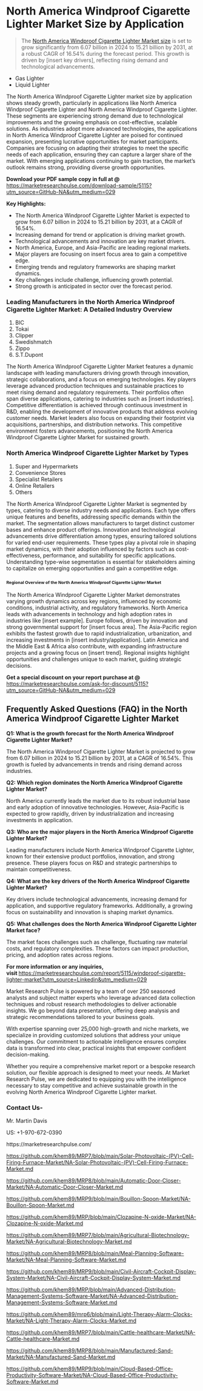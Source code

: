 <h1>North America Windproof Cigarette Lighter Market&nbsp;Size by Application</h1><blockquote><p>The <a href="https://marketresearchpulse.com/download-sample/5115?utm_source=GitHub-NA&amp;utm_medium=029">North America Windproof Cigarette Lighter Market size</a> is set to grow significantly from 6.07 billion in 2024 to 15.21 billion by 2031, at a robust CAGR of 16.54% during the forecast period. This growth is driven by [insert key drivers], reflecting rising demand and technological advancements.</p></blockquote><ul><li>Gas Lighter<li> Liquid Lighter</li></ul><p>The North America Windproof Cigarette Lighter market size by application shows steady growth, particularly in applications like North America Windproof Cigarette Lighter and North America Windproof Cigarette Lighter. These segments are experiencing strong demand due to technological improvements and the growing emphasis on cost-effective, scalable solutions. As industries adopt more advanced technologies, the applications in North America Windproof Cigarette Lighter are poised for continued expansion, presenting lucrative opportunities for market participants. Companies are focusing on adapting their strategies to meet the specific needs of each application, ensuring they can capture a larger share of the market. With emerging applications continuing to gain traction, the market’s outlook remains strong, providing diverse growth opportunities.</p><p><strong>Download your PDF sample copy in full at @ </strong><a href="https://marketresearchpulse.com/download-sample/5115?utm_source=GitHub-NA&amp;utm_medium=029">https://marketresearchpulse.com/download-sample/5115?utm_source=GitHub-NA&amp;utm_medium=029</a></p><p><strong>Key Highlights: </strong></p><ul><li>The North America Windproof Cigarette Lighter Market is expected to grow from 6.07 billion in 2024 to 15.21 billion by 2031, at a CAGR of 16.54%.</li><li>Increasing demand for trend or application is driving market growth.</li><li>Technological advancements and innovation are key market drivers.</li><li>North America, Europe, and Asia-Pacific are leading regional markets.</li><li>Major players are focusing on insert focus area to gain a competitive edge.</li><li>Emerging trends and regulatory frameworks are shaping market dynamics.</li><li>Key challenges include challenge, influencing growth potential.</li><li>Strong growth is anticipated in sector over the forecast period.</li></ul><h3>Leading Manufacturers in the North America Windproof Cigarette Lighter Market: A Detailed Industry Overview</h3><ol><li>BIC</li><li>Tokai</li><li>Clipper</li><li>Swedishmatch</li><li>Zippo</li><li>S.T.Dupont</li></ol><div class="flex max-w-full flex-col flex-grow"><div class="min-h-8 text-message flex w-full flex-col items-end gap-2 whitespace-normal break-words [.text-message+&amp;]:mt-5" dir="auto" data-message-author-role="assistant" data-message-id="fd8432e4-4910-450d-b182-61b7bfb0a01f" data-message-model-slug="gpt-4o"><div class="flex w-full flex-col gap-1 empty:hidden first:pt-[3px]"><div class="markdown prose w-full break-words dark:prose-invert light"><p>The North America Windproof Cigarette Lighter Market features a dynamic landscape with leading manufacturers driving growth through innovation, strategic collaborations, and a focus on emerging technologies. Key players leverage advanced production techniques and sustainable practices to meet rising demand and regulatory requirements. Their portfolios often span diverse applications, catering to industries such as [insert industries]. Competitive differentiation is achieved through continuous investment in R&amp;D, enabling the development of innovative products that address evolving customer needs. Market leaders also focus on expanding their footprint via acquisitions, partnerships, and distribution networks. This competitive environment fosters advancements, positioning the North America Windproof Cigarette Lighter Market for sustained growth.</p></div></div></div></div><h3>North America Windproof Cigarette Lighter Market by Types</h3><ol><li>Super and Hypermarkets<li> Convenience Stores<li> Specialist Retailers<li> Online Retailers<li> Others</li></ol><div class="flex max-w-full flex-col flex-grow"><div class="min-h-8 text-message flex w-full flex-col items-end gap-2 whitespace-normal break-words [.text-message+&amp;]:mt-5" dir="auto" data-message-author-role="assistant" data-message-id="084470be-0bb7-4664-bddf-5156b4f41249" data-message-model-slug="gpt-4o-mini"><div class="flex w-full flex-col gap-1 empty:hidden first:pt-[3px]"><div class="markdown prose w-full break-words dark:prose-invert light"><p>The North America Windproof Cigarette Lighter Market is segmented by types, catering to diverse industry needs and applications. Each type offers unique features and benefits, addressing specific demands within the market. The segmentation allows manufacturers to target distinct customer bases and enhance product offerings. Innovation and technological advancements drive differentiation among types, ensuring tailored solutions for varied end-user requirements. These types play a pivotal role in shaping market dynamics, with their adoption influenced by factors such as cost-effectiveness, performance, and suitability for specific applications. Understanding type-wise segmentation is essential for stakeholders aiming to capitalize on emerging opportunities and gain a competitive edge.</p></div></div></div></div><h3><span style="font-size: 11px;">Regional Overview of the North America Windproof Cigarette Lighter Market</span></h3><div class="flex max-w-full flex-col flex-grow"><div class="min-h-8 text-message flex w-full flex-col items-end gap-2 whitespace-normal break-words [.text-message+&amp;]:mt-5" dir="auto" data-message-author-role="assistant" data-message-id="e9038762-ce64-4e30-91c9-9bd413514231" data-message-model-slug="gpt-4o-mini"><div class="flex w-full flex-col gap-1 empty:hidden first:pt-[3px]"><div class="markdown prose w-full break-words dark:prose-invert light"><p>The North America Windproof Cigarette Lighter Market demonstrates varying growth dynamics across key regions, influenced by economic conditions, industrial activity, and regulatory frameworks. North America leads with advancements in technology and high adoption rates in industries like [insert example]. Europe follows, driven by innovation and strong governmental support for [insert focus area]. The Asia-Pacific region exhibits the fastest growth due to rapid industrialization, urbanization, and increasing investments in [insert industry/application]. Latin America and the Middle East &amp; Africa also contribute, with expanding infrastructure projects and a growing focus on [insert trend]. Regional insights highlight opportunities and challenges unique to each market, guiding strategic decisions.</p></div></div></div></div><p><strong>Get a special discount on your report purchase at @ </strong><a href="https://marketresearchpulse.com/ask-for-discount/5115?utm_source=GitHub-NA&amp;utm_medium=029">https://marketresearchpulse.com/ask-for-discount/5115?utm_source=GitHub-NA&amp;utm_medium=029</a></p><h2>Frequently Asked Questions (FAQ) in the North America Windproof Cigarette Lighter Market</h2><p><strong>Q1: What is the growth forecast for the North America Windproof Cigarette Lighter Market?</strong></p><p>The North America Windproof Cigarette Lighter Market is projected to grow from 6.07 billion in 2024 to 15.21 billion by 2031, at a CAGR of 16.54%. This growth is fueled by advancements in trends and rising demand across industries.</p><p><strong>Q2: Which region dominates the North America Windproof Cigarette Lighter Market?</strong></p><p>North America currently leads the market due to its robust industrial base and early adoption of innovative technologies. However, Asia-Pacific is expected to grow rapidly, driven by industrialization and increasing investments in application.</p><p><strong>Q3: Who are the major players in the North America Windproof Cigarette Lighter Market?</strong></p><p>Leading manufacturers include North America Windproof Cigarette Lighter, known for their extensive product portfolios, innovation, and strong presence. These players focus on R&amp;D and strategic partnerships to maintain competitiveness.</p><p><strong>Q4: What are the key drivers of the North America Windproof Cigarette Lighter Market?</strong></p><p>Key drivers include technological advancements, increasing demand for application, and supportive regulatory frameworks. Additionally, a growing focus on sustainability and innovation is shaping market dynamics.</p><p><strong>Q5: What challenges does the North America Windproof Cigarette Lighter Market face?</strong></p><p>The market faces challenges such as challenge, fluctuating raw material costs, and regulatory complexities. These factors can impact production, pricing, and adoption rates across regions.</p><p><strong>For more information or any inquiries, visit&nbsp;</strong><a href="https://marketresearchpulse.com/report/5115/windproof-cigarette-lighter-market?utm_source=Linkedin&utm_medium=029">https://marketresearchpulse.com/report/5115/windproof-cigarette-lighter-market?utm_source=Linkedin&utm_medium=029</a></p><p>Market Research Pulse is powered by a team of over 250 seasoned analysts and subject matter experts who leverage advanced data collection techniques and robust research methodologies to deliver actionable insights. We go beyond data presentation, offering deep analysis and strategic recommendations tailored to your business goals.</p><p>With expertise spanning over 25,000 high-growth and niche markets, we specialize in providing customized solutions that address your unique challenges. Our commitment to actionable intelligence ensures complex data is transformed into clear, practical insights that empower confident decision-making.</p><p>Whether you require a comprehensive market report or a bespoke research solution, our flexible approach is designed to meet your needs. At Market Research Pulse, we are dedicated to equipping you with the intelligence necessary to stay competitive and achieve sustainable growth in the evolving North America Windproof Cigarette Lighter market.</p><h3><strong>Contact Us-</strong></h3><p>Mr. Martin Davis</p><p>US: +1-970-672-0390</p><p>https://marketresearchpulse.com/</p><p><a href="https://github.com/khem89/MRP7/blob/main/Solar-Photovoltaic-(PV)-Cell-Firing-Furnace-Market/NA-Solar-Photovoltaic-(PV)-Cell-Firing-Furnace-Market.md">https://github.com/khem89/MRP7/blob/main/Solar-Photovoltaic-(PV)-Cell-Firing-Furnace-Market/NA-Solar-Photovoltaic-(PV)-Cell-Firing-Furnace-Market.md</a></p><p><a href="https://github.com/khem89/MRP8/blob/main/Automatic-Door-Closer-Market/NA-Automatic-Door-Closer-Market.md">https://github.com/khem89/MRP8/blob/main/Automatic-Door-Closer-Market/NA-Automatic-Door-Closer-Market.md</a></p><p><a href="https://github.com/khem89/MRP9/blob/main/Bouillon-Spoon-Market/NA-Bouillon-Spoon-Market.md">https://github.com/khem89/MRP9/blob/main/Bouillon-Spoon-Market/NA-Bouillon-Spoon-Market.md</a></p><p><a href="https://github.com/khem89/MRP/blob/main/Clozapine-N-oxide-Market/NA-Clozapine-N-oxide-Market.md">https://github.com/khem89/MRP/blob/main/Clozapine-N-oxide-Market/NA-Clozapine-N-oxide-Market.md</a></p><p><a href="https://github.com/khem89/MRP7/blob/main/Agricultural-Biotechnology-Market/NA-Agricultural-Biotechnology-Market.md">https://github.com/khem89/MRP7/blob/main/Agricultural-Biotechnology-Market/NA-Agricultural-Biotechnology-Market.md</a></p><p><a href="https://github.com/khem89/MRP8/blob/main/Meal-Planning-Software-Market/NA-Meal-Planning-Software-Market.md">https://github.com/khem89/MRP8/blob/main/Meal-Planning-Software-Market/NA-Meal-Planning-Software-Market.md</a></p><p><a href="https://github.com/khem89/MRP9/blob/main/Civil-Aircraft-Cockpit-Display-System-Market/NA-Civil-Aircraft-Cockpit-Display-System-Market.md">https://github.com/khem89/MRP9/blob/main/Civil-Aircraft-Cockpit-Display-System-Market/NA-Civil-Aircraft-Cockpit-Display-System-Market.md</a></p><p><a href="https://github.com/khem89/MRP/blob/main/Advanced-Distribution-Management-Systems-Software-Market/NA-Advanced-Distribution-Management-Systems-Software-Market.md">https://github.com/khem89/MRP/blob/main/Advanced-Distribution-Management-Systems-Software-Market/NA-Advanced-Distribution-Management-Systems-Software-Market.md</a></p><p><a href="https://github.com/khem89/mrp6/blob/main/Light-Therapy-Alarm-Clocks-Market/NA-Light-Therapy-Alarm-Clocks-Market.md">https://github.com/khem89/mrp6/blob/main/Light-Therapy-Alarm-Clocks-Market/NA-Light-Therapy-Alarm-Clocks-Market.md</a></p><p><a href="https://github.com/khem89/MRP7/blob/main/Cattle-healthcare-Market/NA-Cattle-healthcare-Market.md">https://github.com/khem89/MRP7/blob/main/Cattle-healthcare-Market/NA-Cattle-healthcare-Market.md</a></p><p><a href="https://github.com/khem89/MRP8/blob/main/Manufactured-Sand-Market/NA-Manufactured-Sand-Market.md">https://github.com/khem89/MRP8/blob/main/Manufactured-Sand-Market/NA-Manufactured-Sand-Market.md</a></p><p><a href="https://github.com/khem89/MRP9/blob/main/Cloud-Based-Office-Productivity-Software-Market/NA-Cloud-Based-Office-Productivity-Software-Market.md">https://github.com/khem89/MRP9/blob/main/Cloud-Based-Office-Productivity-Software-Market/NA-Cloud-Based-Office-Productivity-Software-Market.md</a></p>

